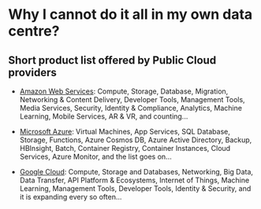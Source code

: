 # Why I cannot do it all in my own data centre?

## Short product list offered by Public Cloud providers

* [Amazon Web Services](https://aws.amazon.com/products/): Compute, Storage, Database, Migration, Networking & Content Delivery, Developer Tools, Management Tools, Media Services, Security, Identity & Compliance, Analytics, Machine Learning, Mobile Services, AR & VR, and counting...

* [Microsoft Azure](https://azure.microsoft.com/en-ca/services/): Virtual Machines, App Services, SQL Database, Storage, Functions, Azure Cosmos DB, Azure Active Directory, Backup, HBInsight, Batch, Container Registry, Container Instances, Cloud Services, Azure Monitor, and the list goes on...

* [Google Cloud](https://cloud.google.com/): Compute, Storage and Databases, Networking, Big Data, Data Transfer, API Platform & Ecosystems, Internet of Things, Machine Learning, Management Tools, Developer Tools, Identity & Security, and it is expanding every so often...
